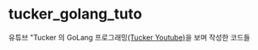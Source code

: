 # tucker_golang_tuto

유튜브 "Tucker 의 GoLang 프로그래밍[(Tucker Youtube)](https://www.youtube.com/channel/UCZp_ftx6UB_32VfVmlS3o_A)을 보며 작성한 코드들

